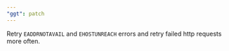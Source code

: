 ```yaml
---
"ggt": patch
---
```


Retry `EADDRNOTAVAIL` and `EHOSTUNREACH` errors and retry failed http requests more often.
